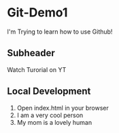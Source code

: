 # Git-Demo1
I'm Trying to learn how to use Github!


## Subheader

Watch Turorial on YT

## Local Development
1. Open index.html in your browser 
2. I am a very cool person
3. My mom is a lovely human